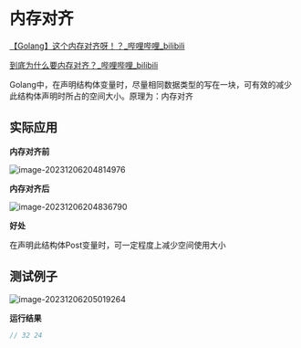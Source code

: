 # 内存对齐

[【Golang】这个内存对齐呀！？_哔哩哔哩_bilibili](https://www.bilibili.com/video/BV1Ja4y1i7AF/?from=search&seid=9470048146394236214&vd_source=10527fd74695c7dd4ae2589a62aa5f89)

[到底为什么要内存对齐？_哔哩哔哩_bilibili](https://www.bilibili.com/video/BV1aV4y1y7Sd/?spm_id_from=333.337.search-card.all.click&vd_source=10527fd74695c7dd4ae2589a62aa5f89)

Golang中，在声明结构体变量时，尽量相同数据类型的写在一块，可有效的减少此结构体声明时所占的空间大小。原理为：内存对齐

## **实际应用**

**内存对齐前**

![image-20231206204814976](https://s2.loli.net/2023/12/06/L19BegURWrPihqC.png)

**内存对齐后**

![image-20231206204836790](https://s2.loli.net/2023/12/06/NX1GMvWLEitm53J.png)

**好处**

在声明此结构体Post变量时，可一定程度上减少空间使用大小

## 测试例子

![image-20231206205019264](https://s2.loli.net/2023/12/06/d2L3eVzXgtlPuAx.png)

**运行结果**

```go
// 32 24
```

